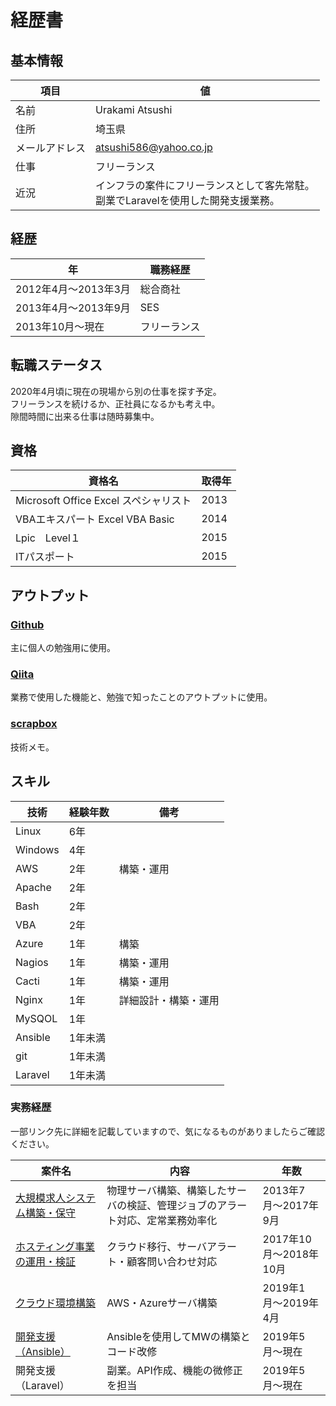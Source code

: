 # 経歴書

## 基本情報

| 項目 | 値 |
| --- | --- |
| 名前 | Urakami Atsushi |
| 住所 | 埼玉県 |
| メールアドレス | atsushi586@yahoo.co.jp |
| 仕事 | フリーランス |
| 近況 | インフラの案件にフリーランスとして客先常駐。</br>副業でLaravelを使用した開発支援業務。

## 経歴

| 年 | 職務経歴 |
| --- | --- |
| 2012年4月〜2013年3月 | 総合商社 |
| 2013年4月〜2013年9月 | SES |
| 2013年10月〜現在 | フリーランス |

## 転職ステータス

2020年4月頃に現在の現場から別の仕事を探す予定。</br>
フリーランスを続けるか、正社員になるかも考え中。</br>
隙間時間に出来る仕事は随時募集中。

## 資格

| 資格名 | 取得年 |
| --- | --- |
| Microsoft Office Excel スペシャリスト | 2013 |
| VBAエキスパート Excel VBA Basic | 2014 |
| Lpic　Level１ | 2015 |
| ITパスポート | 2015 |

## アウトプット

### [Github](https://github.com/atsushi-815)

主に個人の勉強用に使用。

### [Qiita](https://qiita.com/atsushi586)

業務で使用した機能と、勉強で知ったことのアウトプットに使用。

### [scrapbox](https://scrapbox.io/atsushi-work/)

技術メモ。

## スキル

| 技術 | 経験年数 | 備考 |
| --- | --- | --- |
| Linux | 6年 |
| Windows | 4年 |
| AWS | 2年 | 構築・運用 |
| Apache | 2年 |
| Bash | 2年 |
| VBA | 2年 |
| Azure | 1年 | 構築 |
| Nagios | 1年 | 構築・運用 |
| Cacti | 1年 | 構築・運用 |
| Nginx | 1年 | 詳細設計・構築・運用 |
| MySQOL | 1年 |
| Ansible | 1年未満 |
| git | 1年未満 |
| Laravel | 1年未満 |

### 実務経歴

一部リンク先に詳細を記載していますので、気になるものがありましたらご確認ください。

| 案件名 | 内容 | 年数 |
| --- | --- | --- |
| [大規模求人システム構築・保守](https://github.com/atsushi-815/Curriculum-Vitae/blob/master/first.md) | 物理サーバ構築、構築したサーバの検証、管理ジョブのアラート対応、定常業務効率化 | 2013年7月〜2017年9月 |
| [ホスティング事業の運用・検証](https://github.com/atsushi-815/Curriculum-Vitae/blob/master/second.md) | クラウド移行、サーバアラート・顧客問い合わせ対応 | 2017年10月〜2018年10月 |
| [クラウド環境構築](https://github.com/atsushi-815/Curriculum-Vitae/blob/master/third.md) | AWS・Azureサーバ構築 | 2019年1月〜2019年4月 |
| [開発支援（Ansible）](https://github.com/atsushi-815/Curriculum-Vitae/blob/master/fourth.md) | Ansibleを使用してMWの構築とコード改修 | 2019年5月〜現在 |
| 開発支援（Laravel）| 副業。API作成、機能の微修正を担当 | 2019年5月〜現在 |
